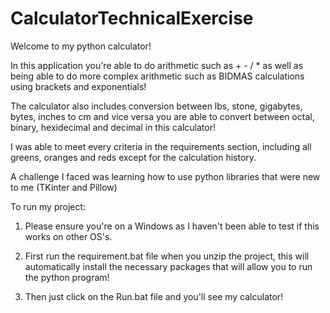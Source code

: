 # CalculatorTechnicalExercise

Welcome to my python calculator! 

In this application you're able to do arithmetic such as + - / *
as well as being able to do more complex arithmetic such as BIDMAS calculations
using brackets and exponentials!

The calculator also includes conversion between lbs, stone, gigabytes, bytes, inches to cm and vice versa
you are able to convert between octal, binary, hexidecimal and decimal in this calculator!

I was able to meet every criteria in the requirements section, including all greens, oranges and reds
except for the calculation history.

A challenge I faced was learning how to use python libraries that were new to me (TKinter and Pillow)

To run my project:

1. Please ensure you're on a Windows as I haven't been able to test if this works on other OS's.

2. First run the requirement.bat file when you unzip the project, this will automatically install the necessary packages that will allow you to run the python program!

3. Then just click on the Run.bat file and you'll see my calculator!
